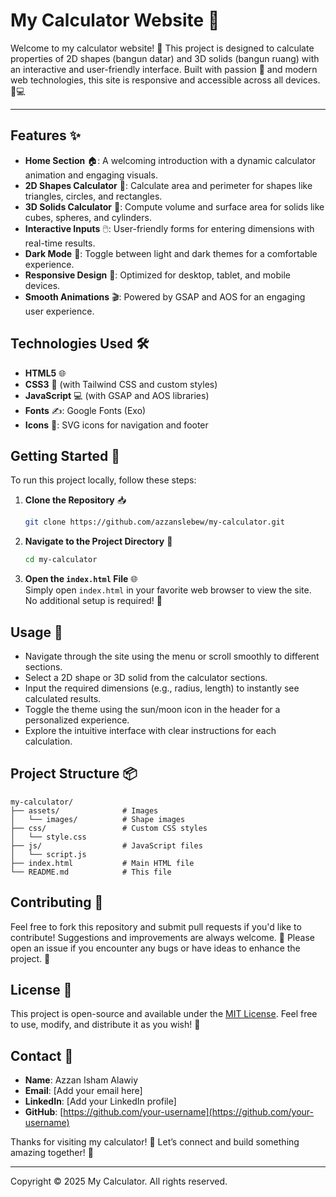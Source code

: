 # My Calculator Website 🧮

Welcome to my calculator website! 🚀 This project is designed to calculate properties of 2D shapes (bangun datar) and 3D solids (bangun ruang) with an interactive and user-friendly interface. Built with passion 💙 and modern web technologies, this site is responsive and accessible across all devices. 📱💻

---

## Features ✨
- **Home Section** 🏠: A welcoming introduction with a dynamic calculator animation and engaging visuals.
- **2D Shapes Calculator** 📏: Calculate area and perimeter for shapes like triangles, circles, and rectangles.
- **3D Solids Calculator** 📐: Compute volume and surface area for solids like cubes, spheres, and cylinders.
- **Interactive Inputs** 🖱️: User-friendly forms for entering dimensions with real-time results.
- **Dark Mode** 🌙: Toggle between light and dark themes for a comfortable experience.
- **Responsive Design** 📱: Optimized for desktop, tablet, and mobile devices.
- **Smooth Animations** 🎬: Powered by GSAP and AOS for an engaging user experience.

## Technologies Used 🛠️
- **HTML5** 🌐
- **CSS3** 🎨 (with Tailwind CSS and custom styles)
- **JavaScript** 💻 (with GSAP and AOS libraries)
- **Fonts** ✍️: Google Fonts (Exo)
- **Icons** 🌟: SVG icons for navigation and footer

## Getting Started 🚀
To run this project locally, follow these steps:

1. **Clone the Repository** 📥  
   ```bash
   git clone https://github.com/azzanslebew/my-calculator.git
   ```

2. **Navigate to the Project Directory** 📂  
   ```bash
   cd my-calculator
   ```

3. **Open the `index.html` File** 🌐  
   Simply open `index.html` in your favorite web browser to view the site. No additional setup is required! 🎉

## Usage 📝
- Navigate through the site using the menu or scroll smoothly to different sections.
- Select a 2D shape or 3D solid from the calculator sections.
- Input the required dimensions (e.g., radius, length) to instantly see calculated results.
- Toggle the theme using the sun/moon icon in the header for a personalized experience.
- Explore the intuitive interface with clear instructions for each calculation.

## Project Structure 📦
```
my-calculator/
├── assets/              # Images
│   └── images/          # Shape images
├── css/                 # Custom CSS styles
│   └── style.css
├── js/                  # JavaScript files
│   └── script.js
├── index.html           # Main HTML file
└── README.md            # This file
```

## Contributing 🤝
Feel free to fork this repository and submit pull requests if you'd like to contribute! Suggestions and improvements are always welcome. 🌱 Please open an issue if you encounter any bugs or have ideas to enhance the project. 🐛

## License 📜
This project is open-source and available under the [MIT License](LICENSE). Feel free to use, modify, and distribute it as you wish! 🎁

## Contact 📧
- **Name**: Azzan Isham Alawiy  
- **Email**: [Add your email here]  
- **LinkedIn**: [Add your LinkedIn profile]  
- **GitHub**: [https://github.com/your-username](https://github.com/your-username)  

Thanks for visiting my calculator! 🚀 Let’s connect and build something amazing together! 🌟

---

Copyright © 2025 My Calculator. All rights reserved.